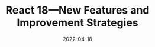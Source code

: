 ---
date: 2022-04-18
publisher: thepracticaldev
tags:
  - react
target_url: https://dev.to/officialbidisha/react-18-to-the-rescue-38g3
title: "React 18—New Features and Improvement Strategies"
---